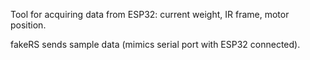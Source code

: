 Tool for acquiring data from ESP32: current weight, IR frame, motor position.


fakeRS sends sample data (mimics serial port with ESP32 connected).
